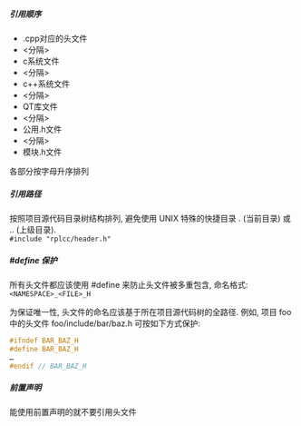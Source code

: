 ##### 引用顺序

* .cpp对应的头文件
* &lt;分隔&gt;
* c系统文件
* &lt;分隔&gt;
* c++系统文件
* &lt;分隔&gt;
* QT库文件
* &lt;分隔&gt;
* 公用.h文件
* &lt;分隔&gt;
* 模块.h文件

各部分按字母升序排列

##### 引用路径

按照项目源代码目录树结构排列, 避免使用 UNIX 特殊的快捷目录 . \(当前目录\) 或 .. \(上级目录\).   
`#include "rplcc/header.h"`

##### \#define 保护

所有头文件都应该使用 \#define 来防止头文件被多重包含, 命名格式:  
`<NAMESPACE>_<FILE>_H`

为保证唯一性, 头文件的命名应该基于所在项目源代码树的全路径. 例如, 项目 foo 中的头文件 foo/include/bar/baz.h 可按如下方式保护:

```c
#ifndef BAR_BAZ_H
#define BAR_BAZ_H
…
#endif // BAR_BAZ_H
```

##### 前置声明

能使用前置声明的就不要引用头文件

